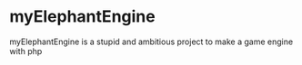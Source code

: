 # myElephantEngine
myElephantEngine is a stupid and ambitious project to make a game engine with php
